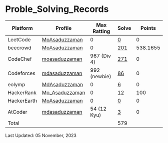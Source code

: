 # Proble_Solving_Records

| Platform | Profile | Max Ratting | Solve | Points |
| -- | -------- | ----------- | ----- | --------- |
| LeetCode | [MoAsaduzzaman](https://leetcode.com/md35-858/) | 0 | [0]() | 0 |
| beecrowd | [MoAsaduzzaman](https://www.beecrowd.com.br/judge/en/profile/875460) | 0 | [201](https://github.com/MoAsaduzzaman/Probelm_Solving_beecrowd) | 538.1655 |
| CodeChef | [moasaduzzaman](https://www.codechef.com/users/moasaduzzaman) | 967 (Div 4) | [271](https://github.com/MoAsaduzzaman/Problem_Solving_CodeChef) | 0 |
| Codeforces | [mdasaduzzaman](https://codeforces.com/profile/mdasaduzzaman)| 992 (newbie) | [86](https://github.com/MoAsaduzzaman/Problem_Solving_codeforces) | 0 |
| eolymp | [MdAsaduzzaman](https://www.eolymp.com/en/users/MdAsaduzzaman) | 0 | [6](https://github.com/MoAsaduzzaman/Problem_Solving_eolymp) | 0 |
| HackerRank | [Mo_Asaduzzaman](https://www.hackerrank.com/md35_858) | 0 | [12](https://github.com/MoAsaduzzaman/Problem_Solving_HackerRank) | 100 |
| HackerEarth | [MoAsaduzzaman](https://www.hackerearth.com/@md35-858) | 0 | [0]() | 0 | 
| AtCoder | [mdasaduzzaman](https://atcoder.jp/users/mdasaduzzaman) | 54 (12 Kyu) | [3](https://github.com/MoAsaduzzaman/Problem_Solving_AtCoder) | 0 | 
| Total |  |  | 579 |  |

Last Updated: 05 November, 2023
